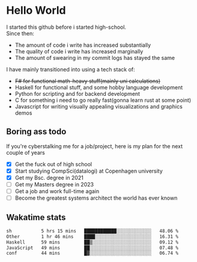 # Hello World

I started this github before i started high-school.  
Since then:
- The amount of code i write has increased substantially
- The quality of code i write has increased marginally
- The amount of swearing in my commit logs has stayed the same

I have mainly transitioned into using a tech stack of:
- ~~F# for functional math-heavy stuff(mainly uni calculations)~~
- Haskell for functional stuff, and some hobby language development
- Python for scripting and for backend development
- C for something i need to go really fast(gonna learn rust at some point)
- Javascript for writing visually appealing visualizations and graphics demos

## Boring ass todo
If you're cyberstalking me for a job/project, here is my plan for the next couple of years
- [x] Get the fuck out of high school
- [x] Start studying CompSci(datalogi) at Copenhagen university
- [x] Get my Bsc. degree in 2021
- [ ] Get my Masters degree in 2023
- [ ] Get a job and work full-time again
- [ ] Become the greatest systems architect the world has ever known

## Wakatime stats
<!--START_SECTION:waka-->

```txt
sh           5 hrs 15 mins   ████████████░░░░░░░░░░░░░   48.06 %
Other        1 hr 46 mins    ████░░░░░░░░░░░░░░░░░░░░░   16.31 %
Haskell      59 mins         ██▒░░░░░░░░░░░░░░░░░░░░░░   09.12 %
JavaScript   49 mins         ██░░░░░░░░░░░░░░░░░░░░░░░   07.48 %
conf         44 mins         █▓░░░░░░░░░░░░░░░░░░░░░░░   06.74 %
```

<!--END_SECTION:waka-->
